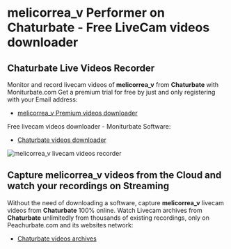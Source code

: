 # melicorrea_v Performer on Chaturbate - Free LiveCam videos downloader

## Chaturbate Live Videos Recorder

Monitor and record livecam videos of **melicorrea_v** from **Chaturbate** with Moniturbate.com
Get a premium trial for free by just and only registering with your Email address:
* [melicorrea_v Premium videos downloader](https://moniturbate.com/request-demo-licence-key.html)

Free livecam videos downloader - Moniturbate Software:
* [Chaturbate videos downloader](https://moniturbate.com/moniturbate-download-software.html)

![melicorrea_v livecam videos recorder](https://peachurnet.com/templates/moniturbate-software.png)


## Capture melicorrea_v videos from the Cloud and watch your recordings on Streaming

Without the need of downloading a software, capture **melicorrea_v** livecam videos from **Chaturbate** 100% online.
Watch Livecam archives from **Chaturbate** unlimitedly from thousands of existing recordings, only on Peachurbate.com and its websites network:
* [Chaturbate videos archives](https://peachurnet.com/)